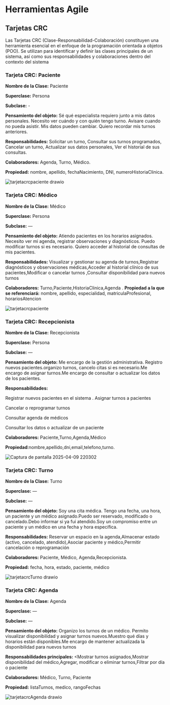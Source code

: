 # Herramientas Agile

## Tarjetas CRC
Las Tarjetas CRC (Clase-Responsabilidad-Colaboración) constituyen una
herramienta esencial en el enfoque de la programación orientada a objetos (POO). Se
utilizan para identificar y definir las clases principales de un sistema, así como sus
responsabilidades y colaboraciones dentro del contexto del sistema

### Tarjeta CRC: Paciente

**Nombre de la Clase:** Paciente

**Superclase:** Persona

**Subclase:** -

**Pensamiento del objeto:** Sé qué especialista requiero junto a mis datos personales. Necesito ver cuándo y con quién tengo turno. Avisare cuando no pueda asistir. Mis datos pueden cambiar.
Quiero recordar mis turnos anteriores.

**Responsabilidades:** Solicitar un turno, Consultar sus turnos programados, Cancelar un turno, Actualizar sus datos personales, Ver el historial de sus consultas.

**Colaboradores:** Agenda, Turno, Médico.

**Propiedad:** nombre, apellido, fechaNacimiento, DNI, numeroHistoriaClinica.

![tarjetacrcpaciente drawio](https://github.com/user-attachments/assets/061342c7-b22c-4980-93f9-23fda2a965c7)


### Tarjeta CRC: Médico

**Nombre de la Clase:** Médico

**Superclase:** Persona

**Subclase:** —

**Pensamiento del objeto:** Atiendo pacientes en los horarios asignados. Necesito ver mi agenda, registrar observaciones y diagnósticos. Puedo modificar turnos si es necesario. Quiero acceder al historial de consultas de mis pacientes.

**Responsabilidades:** Visualizar y gestionar su agenda de turnos,Registrar diagnósticos y observaciones médicas,Acceder al historial clínico de sus pacientes,Modificar o cancelar turnos ,Consultar disponibilidad para nuevos turnos

**Colaboradores:** Turno,Paciente,HistoriaClinica,Agenda
.
**Propiedad a la que se referenciará:**
nombre, apellido, especialidad, matriculaProfesional, horariosAtencion

![tarjetacrcpaciente](https://github.com/user-attachments/assets/572455f4-6e30-4498-be79-5467380a5980)

### Tarjeta CRC: Recepcionista

**Nombre de la Clase:** Recepcionista

**Superclase:** Persona

**Subclase:** —

**Pensamiento del objeto:**
Me encargo de la gestión administrativa. Registro nuevos pacientes.organizo turnos, cancelo citas si es necesario.Me encargo de asignar turnos.Me encargo de consultar o actualizar los datos de los pacientes.

**Responsabilidades:**

Registrar nuevos pacientes en el sistema
.
Asignar turnos a pacientes

Cancelar o reprogramar turnos

Consultar agenda de médicos

Consultar los datos o actualizar de un paciente


**Colaboradores:** Paciente,Turno,Agenda,Médico

**Propiedad**:nombre,apellido,dni,email,telefono,turno.

![Captura de pantalla 2025-04-09 220302](https://github.com/user-attachments/assets/bb9fe3db-8baf-4cd2-84bd-f031c160c639)


### Tarjeta CRC: Turno

**Nombre de la Clase:** Turno

**Superclase:** —

**Subclase:** —

**Pensamiento del objeto:** Soy una cita médica. Tengo una fecha, una hora, un paciente y un médico asignado.Puedo ser reservado, modificado o cancelado.Debo informar si ya fui atendido.Soy un compromiso entre un paciente y un médico en una fecha y hora específica.

**Responsabilidades:** Reservar un espacio en la agenda,Almacenar estado (activo, cancelado, atendido),Asociar paciente y médico,Permitir cancelación o reprogramación

**Colaboradores:** Paciente, Médico, Agenda,Recepcionista.

**Propiedad:** fecha, hora, estado, paciente, médico

![tarjetacrcTurno drawio](https://github.com/user-attachments/assets/c4011285-652f-4932-95cf-101e7d200fcc)


### Tarjeta CRC: Agenda

**Nombre de la Clase:** Agenda

**Superclase:** —

**Subclase:** —

**Pensamiento del objeto:** Organizo los turnos de un médico. Permito visualizar disponibilidad y asignar turnos nuevos.Muestro qué días y horarios están disponibles.Me encargo de mantener actualizada la disponibilidad para nuevos turnos

**Responsabilidades principales:** <Mostrar turnos asignados,Mostrar disponibilidad del médico,Agregar, modificar o eliminar turnos,Filtrar por día o paciente

**Colaboradores:** Médico, Turno, Paciente

**Propiedad:** listaTurnos, medico, rangoFechas

![tarjetacrcAgenda drawio](https://github.com/user-attachments/assets/c81269dc-e3e8-499f-8380-d04893dcc972)




